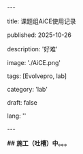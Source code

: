 \---

title: 课题组AiCE使用记录

published: 2025-10-26

description: '好难'

image: './AiCE.png'

tags: [Evolvepro, lab]

category: 'lab'

draft: false 

lang: ''

\---

**##** **施工（吐槽）中。。。**